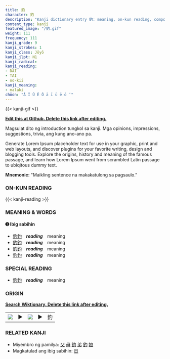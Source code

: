 ```yaml
---
title: 釣
character: 釣
description: "Kanji dictionary entry 釣: meaning, on-kun reading, compounds, origin, related kanji"
content_type: kanji
featured_image: "/釣.gif"
weight: 111
frequency: 111
kanji_grade: 9
kanji_strokes: 1
kanji_class: Jōyō
kanji_jlpt: N1
kanji_radical: 
kanji_reading: 
- DAI
- TAI
- oo-kii
kanji_meaning:
- malaki
chōon: "Ā Ī Ū Ē Ō ā ī ū ē ō ’"
---
```

[//]: # (Don't edit the line below. Kanji animated GIF code is automatically generated.)
{{< kanji-gif >}}

[//]: # (Edit below this line.)

**[Edit this at Github. Delete this link after editing.](https://github.com/tim0g/tim/tree/main/content/kanji/釣/index.md)**

Magsulat dito ng introduction tungkol sa kanji. Mga opinions, impressions, suggestions, trivia, ang kung ano-ano pa.

Generate Lorem Ipsum placeholder text for use in your graphic, print and web layouts, and discover plugins for your favorite writing, design and blogging tools. Explore the origins, history and meaning of the famous passage, and learn how Lorem Ipsum went from scrambled Latin passage to ubiqitous dummy text.
 
**Mnemonic:** "Maikling sentence na makakatulong sa pagsaulo."

### ON-KUN READING

[//]: # (Don't edit the line below. ON-KUN READING code is automatically generated.)
{{< kanji-reading >}}

### MEANING & WORDS

#### ➊ **Ibig sabihin**
  - [釣](../釣)[釣](../釣)　***reading***　meaning
  - [釣](../釣)[釣](../釣)　***reading***　meaning
  - [釣](../釣)[釣](../釣)　***reading***　meaning
  - [釣](../釣)[釣](../釣)　***reading***　meaning

### SPECIAL READING
  - [釣](../釣)[釣](../釣)　***reading***　meaning

### ORIGIN

**[Search Wiktionary. Delete this link after editing.](https://wiktionary.org/wiki/釣)**
<table class="kanji-table"><tr><td>
<img src="60px-釣-bronze.svg.png">
</td><td>▶</td><td>
<img src="60px-釣-oracle.svg.png">
</td><td>▶</td>
<td class="kanji-origin">釣</td>
</tr></table>

### RELATED KANJI
- Miyembro ng pamilya: [父](../父) [母](../母) [釣](../釣) [弟](../弟) [釣](../釣) [娘](../娘)
- Magkatulad ang ibig sabihin: [日](../日)
